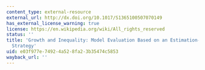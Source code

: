 ```yaml
---
content_type: external-resource
external_url: http://dx.doi.org/10.1017/S1365100507070149
has_external_license_warning: true
license: https://en.wikipedia.org/wiki/All_rights_reserved
status: ''
title: 'Growth and Inequality: Model Evaluation Based on an Estimation-Calibration
  Strategy'
uid: e03f977e-7492-4a52-8fa2-3b35474c5853
wayback_url: ''
---
```

